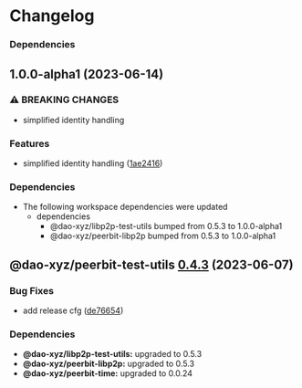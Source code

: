 # Changelog

### Dependencies



## 1.0.0-alpha1 (2023-06-14)


### ⚠ BREAKING CHANGES

* simplified identity handling

### Features

* simplified identity handling ([1ae2416](https://github.com/dao-xyz/peerbit/commit/1ae24168a5c8629b8f9d1c57eceed6abd4a15020))


### Dependencies

* The following workspace dependencies were updated
  * dependencies
    * @dao-xyz/libp2p-test-utils bumped from 0.5.3 to 1.0.0-alpha1
    * @dao-xyz/peerbit-libp2p bumped from 0.5.3 to 1.0.0-alpha1

## @dao-xyz/peerbit-test-utils [0.4.3](https://github.com/dao-xyz/peerbit/compare/@dao-xyz/peerbit-test-utils@0.4.2...@dao-xyz/peerbit-test-utils@0.4.3) (2023-06-07)


### Bug Fixes

* add release cfg ([de76654](https://github.com/dao-xyz/peerbit/commit/de766548f8106804d319e8b51e9607f2a3f60726))





### Dependencies

* **@dao-xyz/libp2p-test-utils:** upgraded to 0.5.3
* **@dao-xyz/peerbit-libp2p:** upgraded to 0.5.3
* **@dao-xyz/peerbit-time:** upgraded to 0.0.24
